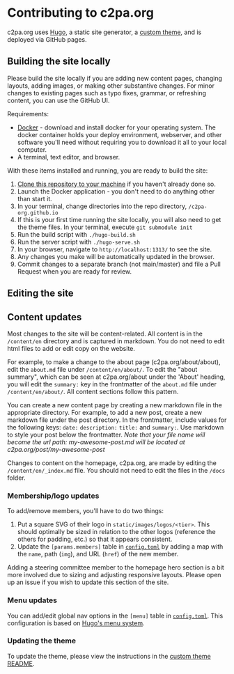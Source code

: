 # Contributing to c2pa.org

c2pa.org uses [Hugo][hugo], a static site generator, a [custom theme][c2pa_theme], and is deployed via GitHub pages.

## Building the site locally

Please build the site locally if you are adding new content pages, changing layouts, adding images, or making other substantive changes.
For minor changes to existing pages such as typo fixes, grammar, or refreshing content, you can use the GitHub UI.

Requirements:

- [Docker][docker] - download and install docker for your operating system. The docker container holds your deploy environment, webserver, and other software you'll need without requiring you to download it all to your local computer.
- A terminal, text editor, and browser.

With these items installed and running, you are ready to build the site:

1. [Clone this repository to your machine][clone] if you haven't already done so.
1. Launch the Docker application - you don't need to do anything other than start it.
1. In your terminal, change directories into the repo directory, `/c2pa-org.github.io`
1. If this is your first time running the site locally, you will also need to get the theme files. In your terminal, execute `git submodule init`
1. Run the build script with `./hugo-build.sh`
1. Run the server script with `./hugo-serve.sh`
1. In your browser, navigate to `http://localhost:1313/` to see the site.
1. Any changes you make will be automatically updated in the browser.
1. Commit changes to a separate branch (not main/master) and file a Pull Request when you are ready for review.

## Editing the site

## Content updates

Most changes to the site will be content-related. All content is in the `/content/en` directory and is captured in markdown. You do not need to edit html files to add or edit copy on the website.

For example, to make a change to the about page (c2pa.org/about/about), edit the `about.md` file under `/content/en/about/`. To edit the "about summary", which can be seen at c2pa.org/about under the 'About' heading, you will edit the `summary:` key in the frontmatter of the `about.md` file under `/content/en/about/`. All content sections follow this pattern.

You can create a new content page by creating a new markdown file in the appropriate directory. For example, to add a new post, create a new markdown file under the post directory. In the frontmatter, include values for the following keys: `date:` `description:` `title:` and `summary:`. Use markdown to style your post below the frontmatter. _Note that your file name will become the url path: my-awesome-post.md will be located at c2pa.org/post/my-awesome-post_

Changes to content on the homepage, c2pa.org, are made by editing the `/content/en/_index.md` file. You should not need to edit the files in the `/docs` folder.

### Membership/logo updates

To add/remove members, you'll have to do two things:

1. Put a square SVG of their logo in `static/images/logos/<tier>`. This should optimally be sized in relation to the other
   logos (reference the others for padding, etc.) so that it appears consistent.
2. Update the `[params.members]` table in [`config.toml`](config.toml) by adding a map with the `name`, path (`img`), and
   URL (`href`) of the new member.

Adding a steering committee member to the homepage hero section is a bit more involved due to sizing and adjusting responsive layouts. Please open up an issue if you wish to update this section of the site.

### Menu updates

You can add/edit global nav options in the `[menu]` table in [`config.toml`](config.toml). This configuration is based
on [Hugo's menu system][hugo_menu].

### Updating the theme

To update the theme, please view the instructions in the [custom theme README][c2pa_theme].

[hugo]: https://gohugo.io/
[hugo_menu]: https://gohugo.io/content-management/menus/
[c2pa_theme]: themes/hugo-theme-c2pa
[docker]: https://www.docker.com/
[clone]: https://docs.github.com/en/github/creating-cloning-and-archiving-repositories/cloning-a-repository
